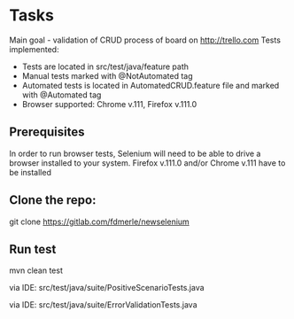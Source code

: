 Tasks
=================

Main goal - validation of CRUD process of board on http://trello.com
Tests implemented:
- Tests are located in src/test/java/feature path
- Manual tests marked with @NotAutomated tag
- Automated tests is located in AutomatedCRUD.feature file and marked with @Automated tag
- Browser supported: Chrome v.111, Firefox v.111.0


Prerequisites
-------------

In order to run browser tests, Selenium will need to be able to drive a browser installed to your system.
Firefox v.111.0 and/or Chrome v.111 have to be installed

Clone the repo:
-------------
git clone https://gitlab.com/fdmerle/newselenium


Run test
-------------

mvn clean test

via IDE: src/test/java/suite/PositiveScenarioTests.java

via IDE: src/test/java/suite/ErrorValidationTests.java